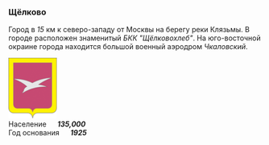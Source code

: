 <!--2023-02-23 01:40:39-->
### Щёлково
Город в *15* км к северо-западу от Москвы на берегу реки Клязьмы.
В городе расположен знаменитый *БКК "Щёлковохлеб"*.
На юго-восточной окраине города находится большой военный аэродром *Чкаловский*.

<img src="./Chehov.png" width="96px"><br>
Население &emsp; ***135,000*** &emsp;<br>
Год&nbsp;основания &emsp; ***1925***